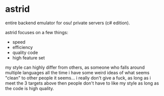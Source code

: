# astrid

entire backend emulator for osu! private servers (c# edition).

astrid focuses on a few things:

- speed
- efficiency
- quality code
- high feature set

my style can highly differ from others, as someone who falls around multiple languages all the time i have some weird ideas of what seems "clean" to other people it seems...
i really don't give a fuck, as long as i meet the 3 targets above then people don't have to like my style as long as the code is high quality.
